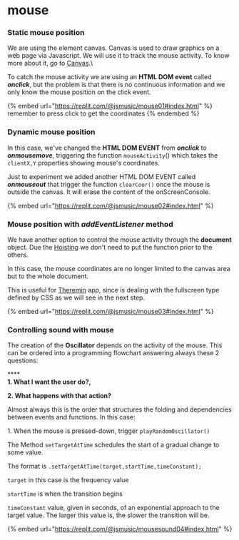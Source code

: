 # mouse

### Static mouse position

We are using the element canvas. Canvas is used to draw graphics on a web page via Javascript. We will use it to track the mouse activity. To know more about it, go to [Canvas](../html/canvas.md).\


To catch the mouse activity we are using an **HTML DOM event** called _**onclick**_, but the problem is that there is no continuous information and we only know the mouse position on the click event.

{% embed url="https://replit.com/@jsmusic/mouse01#index.html" %}
remember to press click to get the coordinates
{% endembed %}

### Dynamic mouse position

In this case, we've changed the **HTML DOM EVENT** from _**onclick**_ to _**onmousemove**_, triggering the function `mouseActivity`() which takes the `clientX,Y` properties showing mouse's coordinates.

Just to experiment we added another HTML DOM EVENT called _**onmouseout**_ that trigger the function `clearCoor()` once the mouse is outside the canvas. It will erase the content of the onScreenConsole.

{% embed url="https://replit.com/@jsmusic/mouse02#index.html" %}

### Mouse position with _addEventListener_ method

We have another option to control the mouse activity through the **document** object. Due the [Hoisting](../javascript/js-hoisting.md) we don't need to put the function prior to the others.&#x20;

In this case, the mouse coordinates are no longer limited to the canvas area but to the whole document.&#x20;

This is useful for [Theremin](../welcome-to-wa-hem/gallery.md) app,  since is dealing with the fullscreen type defined by CSS as we will see in the next step.

{% embed url="https://replit.com/@jsmusic/mouse03#index.html" %}

### Controlling sound with mouse

The creation of the **Oscillator** depends on the activity of the mouse. This can be ordered into a programming flowchart answering always these 2 questions:&#x20;

****\
**1. What I want the user do?,**&#x20;

**2. What happens with that action?**&#x20;

Almost always this is the order that structures the folding and dependencies between events and functions. In this case:&#x20;

1\. When the mouse is pressed-down, trigger `playRandomOscillator()`

The Method `setTargetAtTime` schedules the start of a gradual change to some value.&#x20;

The format is  `.setTargetAtTime(target,startTime,timeConstant);`&#x20;

`target` in this case is the frequency value&#x20;

`startTime` is when the transition begins

`timeConstant` value, given in seconds, of an exponential approach to the target value. The larger this value is, the slower the transition will be.

{% embed url="https://replit.com/@jsmusic/mousesound04#index.html" %}
